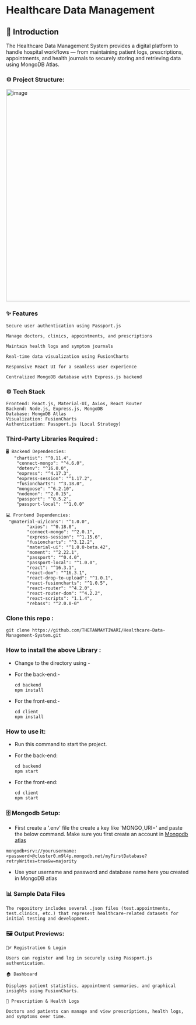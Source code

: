 # Healthcare Data Management

## 📘 Introduction

The Healthcare Data Management System provides a digital platform to handle hospital workflows — from maintaining patient logs, prescriptions, appointments, and health journals to securely storing and retrieving data using MongoDB Atlas.


### ⚙️ Project Structure: 

<img width="691" height="581" alt="image" src="https://github.com/user-attachments/assets/1f6da0b3-d418-43f7-bea1-744945ef0240" />


### ✨ Features
```
Secure user authentication using Passport.js

Manage doctors, clinics, appointments, and prescriptions

Maintain health logs and symptom journals

Real-time data visualization using FusionCharts

Responsive React UI for a seamless user experience

Centralized MongoDB database with Express.js backend
```

### ⚙️ Tech Stack
```
Frontend: React.js, Material-UI, Axios, React Router
Backend: Node.js, Express.js, MongoDB
Database: MongoDB Atlas
Visualization: FusionCharts
Authentication: Passport.js (Local Strategy)
```

### Third-Party Libraries Required :

```
🖥️ Backend Dependencies:
   "chartist": "^0.11.4",
    "connect-mongo": "^4.6.0",
    "dotenv": "^16.0.0",
    "express": "^4.17.3",
    "express-session": "^1.17.2",
    "fusioncharts": "^3.18.0",
    "mongoose": "^6.2.10",
    "nodemon": "^2.0.15",
    "passport": "^0.5.2",
    "passport-local": "^1.0.0"
```

```
💻 Frontend Dependencies:
 "@material-ui/icons": "^1.0.0",
        "axios": "^0.18.0",
        "connect-mongo": "^2.0.1",
        "express-session": "^1.15.6",
        "fusioncharts": "^3.12.2",
        "material-ui": "^1.0.0-beta.42",
        "moment": "^2.22.1",
        "passport": "^0.4.0",
        "passport-local": "^1.0.0",
        "react": "^16.3.1",
        "react-dom": "^16.3.1",
        "react-drop-to-upload": "^1.0.1",
        "react-fusioncharts": "^1.0.5",
        "react-router": "^4.2.0",
        "react-router-dom": "^4.2.2",
        "react-scripts": "1.1.4",
        "rebass": "^2.0.0-0"
```
### Clone this repo :
```
git clone https://github.com/THETANMAYTIWARI/Healthcare-Data-Management-System.git
```
### How to install the above Library :

- Change to the directory using -

- For the back-end:-
  ```
  cd backend
  npm install
  ```
- For the front-end:-
  ```
  cd client
  npm install
  ```

### How to use it:

- Run this command to start the project.

- For the back-end:
  ```
  cd backend
  npm start
  ```
- For the front-end:
  ```
  cd client
  npm start
  ```


### 🗄️ Mongodb Setup:

- First create a '.env' file the create a key like 'MONGO_URI=' and paste the below command. Make sure you first create
  an account in [Mongodb atlas](https://www.mongodb.com/cloud/atlas)
```
mongodb+srv://yourusername:<password>@cluster0.m9l4p.mongodb.net/myFirstDatabase?retryWrites=true&w=majority
```
- Use your username and password and database name here you created in MongoDB atlas



### 📊 Sample Data Files

``` The repository includes several .json files (test.appointments, test.clinics, etc.) that represent healthcare-related datasets for initial testing and development. ```



### 🖼️ Output Previews:
```
🧍‍♂️ Registration & Login

Users can register and log in securely using Passport.js authentication.

🏠 Dashboard

Displays patient statistics, appointment summaries, and graphical insights using FusionCharts.

💊 Prescription & Health Logs

Doctors and patients can manage and view prescriptions, health logs, and symptoms over time.
```
